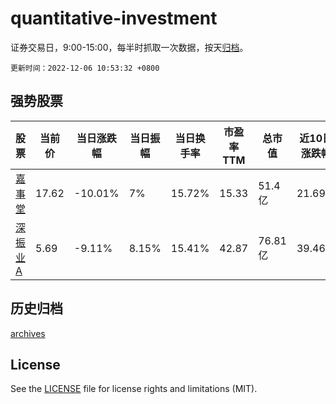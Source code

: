 # quantitative-investment

证券交易日，9:00-15:00，每半时抓取一次数据，按天[归档](archives)。

`更新时间：2022-12-06 10:53:32 +0800`

## 强势股票

|股票|当前价|当日涨跌幅|当日振幅|当日换手率|市盈率TTM|总市值|近10日涨跌幅|
|----|----|----|----|----|----|----|----|
|[嘉事堂](https://xueqiu.com/S/SZ002462)|17.62|-10.01%|7%|15.72%|15.33|51.4亿|21.69%|
|[深振业A](https://xueqiu.com/S/SZ000006)|5.69|-9.11%|8.15%|15.41%|42.87|76.81亿|39.46%|

## 历史归档

[archives](archives)

## License

See the [LICENSE](LICENSE) file for license rights and limitations (MIT).